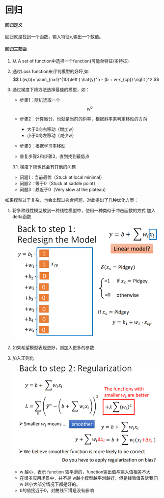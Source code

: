 # 回归

#### 回归定义

回归就是找到一个函数，输入特征x,输出一个数值。

#### 回归三部曲

1. 从 A set of function中选择一个function(可能单特征/多特征)

2. 通过Loss function来评判模型的好坏,如: 
   $$
   L(w,b)= \sum_{n=1}^{10}\left ( \hat{y}^n - (b + w·x_{cp}) \right )^2
   $$
   

3. 通过梯度下降方法选择最佳的模型，如：

   * 步骤1：随机选取一个
     $$
     w^0
     $$
     

   * 步骤2：计算微分，也就是当前的斜率，根据斜率来判定移动的方向

     - 大于0向右移动（增加w）
     - 小于0向左移动（减少w）

   * 步骤3：根据学习率移动

   * 重复步骤2和步骤3，直到找到最低点

   3.1. 梯度下降也还会有其他的问题

   - 问题1：当前最优（Stuck at local minimal）
   - 问题2：等于0（Stuck at saddle point）
   - 问题3：趋近于0（Very slow at the plateau）

如果模型过于复杂，也会出现过拟合问题，对此提出了几种优化方案：

1. 将多种线性模型放到一种线性模型中，使用一种类似于冲击函数的方式 加入delta函数![img](images/回归/chapter3-25.png)

2. 如果希望模型表现更好，则加入更多的参数
3. 加入正则化![img](images/回归/chapter3-29.png)
   - w 越小，表示 function 较平滑的，function输出值与输入值相差不大
   - 在很多应用场景中，并不是 w越小模型越平滑越好，但是经验值告诉我们 w 越小大部分情况下都是好的。
   - b的值接近于0，对曲线平滑是没有影响
